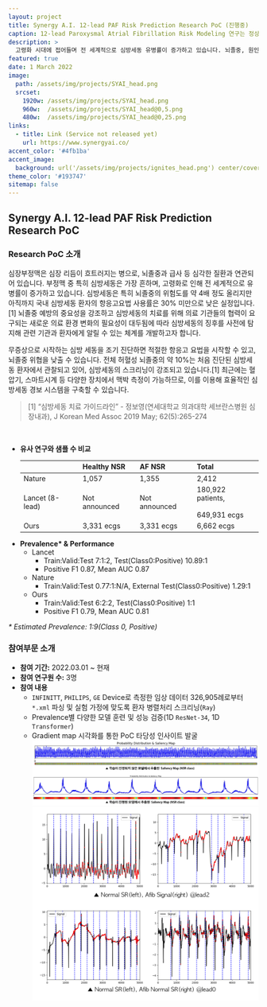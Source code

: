 ```yaml
---
layout: project
title: Synergy A.I. 12-lead PAF Risk Prediction Research PoC (진행중)
caption: 12-lead Paroxysmal Atrial Fibrillation Risk Modeling 연구는 정상 심전도 신호를 분석해 향후 심방세동 발생 가능성을 추정하는 연구입니다. 
description: >
  고령화 시대에 접어들며 전 세계적으로 심방세동 유병률이 증가하고 있습니다. 뇌졸중, 원인 미상 급사 등 중증 질환과 큰 연관이 있는 심방세동의 징후를 사전에 탐지해 관련 기관과 환자에게 알릴 수 있는 체계를 개발하고자 합니다.  
featured: true
date: 1 March 2022
image: 
  path: /assets/img/projects/SYAI_head.png
  srcset: 
    1920w: /assets/img/projects/SYAI_head.png
    960w:  /assets/img/projects/SYAI_head@0,5.png
    480w:  /assets/img/projects/SYAI_head@0,25.png
links:
  - title: Link (Service not released yet)
    url: https://www.synergyai.co/
accent_color: '#4fb1ba'
accent_image: 
  background: url('/assets/img/projects/ignites_head.png') center/cover
theme_color: '#193747'
sitemap: false
---
```


## Synergy A.I. 12-lead PAF Risk Prediction Research PoC
### Research PoC 소개 
심장부정맥은 심장 리듬이 흐트러지는 병으로, 뇌졸중과 급사 등 심각한 질환과 연관되어 있습니다. 부정맥 중 특히 심방세동은 가장 흔하며, 고령화로 인해 전 세계적으로 유병률이 증가하고 있습니다. 심방세동은 특히 뇌졸중의 위험도를 약 4배 정도 올리지만 아직까지 국내 심방세동 환자의 항응고요법 사용률은 30% 미만으로 낮은 실정입니다.[1] 뇌졸중 예방의 중요성을 강조하고 심방세동의 치료를 위해 의료 기관들의 협력이 요구되는 새로운 의료 환경 변화의 필요성이 대두됨에 따라 심방세동의 징후를 사전에 탐지해 관련 기관과 환자에게 알릴 수 있는 체계를 개발하고자 합니다. 

무증상으로 시작하는 심방 세동을 조기 진단하면 적절한 항응고 요법을 시작할 수 있고, 뇌졸중 위협을 낮출 수 있습니다. 전체 허혈성 뇌졸중의 약 10%는 처음 진단된 심방세동 환자에서 관찰되고 있어, 심방세동의 스크리닝이 강조되고 있습니다.[1] 최근에는 혈압기, 스마트시계 등 다양한 장치에서 맥박 측정이 가능하므로, 이를 이용해 효율적인 심방세동 경보 시스템을 구축할 수 있습니다. 

<blockquote>
[1] “심방세동 치료 가이드라인” - 정보영(연세대학교 의과대학 세브란스병원 심장내과), J Korean Med Assoc 2019 May; 62(5):265-274
</blockquote><br>


- <b>유사 연구와 샘플 수 비교</b><br>
  <table>
  <thead>
    <tr>
      <th></th>
      <th>Healthy NSR</th>
      <th>AF NSR</th>
      <th>Total</th>
    </tr>
  </thead>
  <tbody>
    <tr>
      <td>Nature</td>
      <td>1,057</td>
      <td>1,355</td>
      <td>2,412</td>
    </tr>
    <tr>
      <td>Lancet (8-lead)</td>
      <td>Not announced</td>
      <td>Not announced</td>
      <td>180,922 patients,<br><br>649,931 ecgs</td>
    </tr>
    <tr>
      <td>Ours</td>
      <td>3,331 ecgs</td>
      <td>3,331 ecgs</td>
      <td>6,662 ecgs</td>
    </tr>
  </tbody>
  </table>
- <b>Prevalence* & Performance</b>
  - Lancet
    - Train:Valid:Test 7:1:2, Test(Class0:Positive) 10.89:1
    - Positive F1 0.87, Mean AUC 0.87
  - Nature
    - Train:Valid:Test 0.77:1:N/A, External Test(Class0:Positive) 1.29:1
  - Ours
    - Train:Valid:Test 6:2:2, Test(Class0:Positive) 1:1
    - Positive F1 0.79, Mean AUC 0.81

<i>* Estimated Prevalence: 1:9(Class 0, Positive)</i>


### 참여부문 소개 
- <b>참여 기간:</b> 2022.03.01 ~ 현재
- <b>참여 연구원 수:</b> 3명
- <b>참여 내용</b>
  - `INFINITT`, `PHILIPS`, `GE` Device로 측정한 임상 데이터 326,905례로부터 `*.xml` 파싱 및 실험 가정에 맞도록 환자 병렬처리 스크리닝(`Ray`)
  - Prevalence별 다양한 모델 훈련 및 성능 검증(1D `ResNet-34`, 1D `Transformer`)
  - Gradient map 시각화를 통한 PoC 타당성 인사이트 발굴 
  ![gradient map](/assets/img/projects/NSR_saliency.png)<br>
  ![](/assets/img/projects/signal_gradientmap.png)